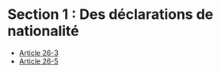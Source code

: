 # Section 1 : Des déclarations de nationalité

- [Article 26-3](article-26-3.md)
- [Article 26-5](article-26-5.md)

